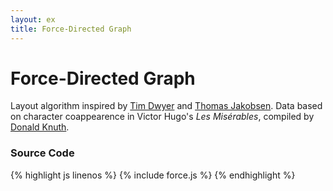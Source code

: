 ```yaml
---
layout: ex
title: Force-Directed Graph
---
```


# Force-Directed Graph

<div class="gallery" id="chart"> </div>
<link type="text/css" rel="stylesheet" href="force.css"/>
<script type="text/javascript" src="../d3.layout.js?1.11.0"> </script>
<script type="text/javascript" src="force.js"> </script>

Layout algorithm inspired by [Tim Dwyer](http://www.csse.monash.edu.au/~tdwyer/) and
[Thomas Jakobsen](http://web.archive.org/web/20080410171619/http://www.teknikus.dk/tj/gdc2001.htm).
Data based on character coappearence in Victor Hugo's *Les Misérables*,
compiled by [Donald Knuth](http://www-cs-faculty.stanford.edu/~uno/sgb.html).

### Source Code

{% highlight js linenos %}
{% include force.js %}
{% endhighlight %}
